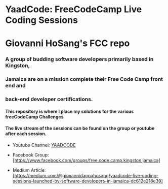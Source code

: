 # YaadCode: FreeCodeCamp Live Coding Sessions
# Giovanni HoSang's FCC repo

### A group of budding software developers primarily based in Kingston, 
### Jamaica are on a mission complete their Free Code Camp front end and 
### back-end developer certifications.

#### This repository is where I place my solutions for the various freeCodeCamp Challenges

#### The live stream of the sessions can be found on the group or youtube after each session. 

+ Youtube Channel: [YAADCODE](https://www.youtube.com/channel/UC8IpQcTt0RW_oNwvBA7P83g)


+ Facebook Group: [https://www.facebook.com/groups/free.code.camp.kingston.jamaica]


+ Medium Article: [https://medium.com/@giovannidappahosang/yaadcode-live-coding-sessions-launched-by-software-developers-in-jamaica-dc612e218e39]
